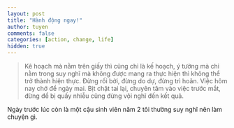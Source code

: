 ```yaml
---
layout: post
title: "Hành động ngay!"
author: tuyen
comments: false
categories: [action, change, life]
hidden: true
---
```


> Kê hoạch mà nằm trên giấy thì cũng chỉ là kế hoạch, ý tưởng mà chỉ nằm trong suy nghĩ mà không được mang ra thực hiện thì không thể trở thành hiện thực. Đừng rối bời, đừng do dự, đừng trì hoãn. Việc hôm nay chớ để ngày mai. Bịt chặt tai lại, chuyên tâm vào việc trước mắt, đừng để bị quấy nhiễu cũng đừng vội nghĩ đến kết quả.

Ngày trước lúc còn là một cậu sinh viên năm 2 tôi thường suy nghĩ nên làm chuyện gì.
